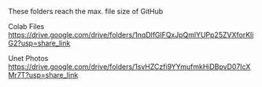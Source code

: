 These folders reach the max. file size of GitHub

Colab Files
https://drive.google.com/drive/folders/1nqDlfGlFQxJpQmlYUPp25ZVXforKliG2?usp=share_link


Unet Photos
https://drive.google.com/drive/folders/1svHZCzfi9YYmufmkHiDBpvD07IcXMr7T?usp=share_link